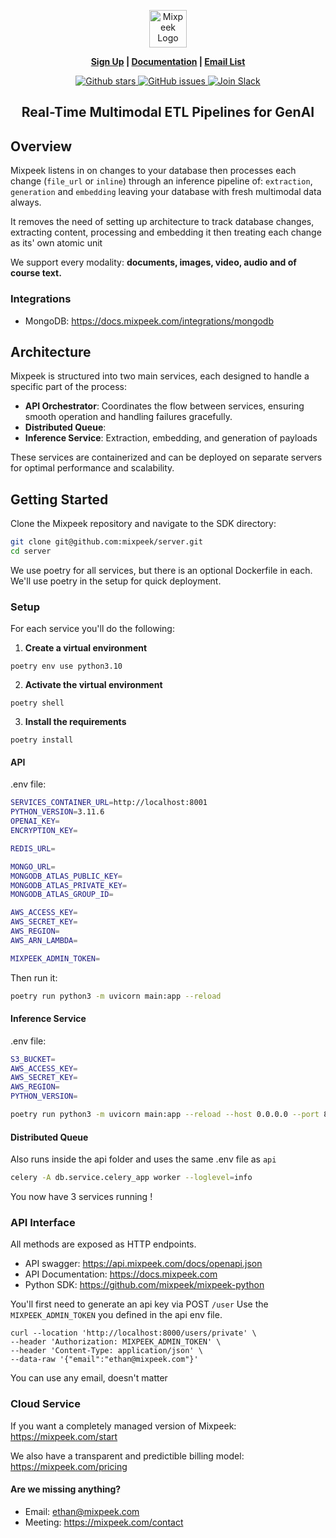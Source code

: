 <p align="center">
  <img height="60" src="https://mixpeek.com/static/img/logo-dark.png" alt="Mixpeek Logo">
</p>
<p align="center">
<strong><a href="https://mixpeek.com/start">Sign Up</a> | <a href="https://docs.mixpeek.com/">Documentation</a> | <a href="https://learn.mixpeek.com">Email List</a>
</strong>
</p>

<p align="center">
    <a href="https://github.com/mixpeek/server/stargazers">
        <img src="https://img.shields.io/github/stars/mixpeek/server.svg?style=flat&color=yellow" alt="Github stars"/>
    </a>
    <a href="https://github.com/mixpeek/mixpeek-python/issues">
        <img src="https://img.shields.io/github/issues/mixpeek/server.svg?style=flat&color=success" alt="GitHub issues"/>
    </a>
    <a href="https://join.slack.com/t/mixpeek/shared_invite/zt-2edc3l6t2-H8VxHFAIl0cnpqDmyFGt0A">
        <img src="https://img.shields.io/badge/slack-join-green.svg?logo=slack" alt="Join Slack"/>
    </a>
</p>

<h2 align="center">
  Real-Time Multimodal ETL Pipelines for GenAI
</h2>

## Overview

Mixpeek listens in on changes to your database then processes each change (`file_url` or `inline`) through an inference pipeline of: `extraction`, `generation` and `embedding` leaving your database with fresh multimodal data always.

It removes the need of setting up architecture to track database changes, extracting content, processing and embedding it then treating each change as its' own atomic unit

We support every modality: **documents, images, video, audio and of course text.**

### Integrations

- MongoDB: https://docs.mixpeek.com/integrations/mongodb

## Architecture

Mixpeek is structured into two main services, each designed to handle a specific part of the process:

- **API Orchestrator**: Coordinates the flow between services, ensuring smooth operation and handling failures gracefully.
- **Distributed Queue**:
- **Inference Service**: Extraction, embedding, and generation of payloads

These services are containerized and can be deployed on separate servers for optimal performance and scalability.

## Getting Started

Clone the Mixpeek repository and navigate to the SDK directory:

```bash
git clone git@github.com:mixpeek/server.git
cd server
```

We use poetry for all services, but there is an optional Dockerfile in each. We'll use poetry in the setup for quick deployment.

### Setup

For each service you'll do the following:

1. **Create a virtual environment**

```
poetry env use python3.10
```

2. **Activate the virtual environment**

```
poetry shell
```

3. **Install the requirements**

```
poetry install
```

#### API

.env file:

```bash
SERVICES_CONTAINER_URL=http://localhost:8001
PYTHON_VERSION=3.11.6
OPENAI_KEY=
ENCRYPTION_KEY=

REDIS_URL=

MONGO_URL=
MONGODB_ATLAS_PUBLIC_KEY=
MONGODB_ATLAS_PRIVATE_KEY=
MONGODB_ATLAS_GROUP_ID=

AWS_ACCESS_KEY=
AWS_SECRET_KEY=
AWS_REGION=
AWS_ARN_LAMBDA=

MIXPEEK_ADMIN_TOKEN=
```

Then run it:

```bash
poetry run python3 -m uvicorn main:app --reload
```

#### Inference Service

.env file:

```bash
S3_BUCKET=
AWS_ACCESS_KEY=
AWS_SECRET_KEY=
AWS_REGION=
PYTHON_VERSION=
```

```bash
poetry run python3 -m uvicorn main:app --reload --host 0.0.0.0 --port 8001
```

#### Distributed Queue

Also runs inside the api folder and uses the same .env file as `api`

```bash
celery -A db.service.celery_app worker --loglevel=info
```

You now have 3 services running !

### API Interface

All methods are exposed as HTTP endpoints.

- API swagger: https://api.mixpeek.com/docs/openapi.json
- API Documentation: https://docs.mixpeek.com
- Python SDK: https://github.com/mixpeek/mixpeek-python

You'll first need to generate an api key via POST `/user`
Use the `MIXPEEK_ADMIN_TOKEN` you defined in the api env file.

```curl
curl --location 'http://localhost:8000/users/private' \
--header 'Authorization: MIXPEEK_ADMIN_TOKEN' \
--header 'Content-Type: application/json' \
--data-raw '{"email":"ethan@mixpeek.com"}'
```

You can use any email, doesn't matter

### Cloud Service

If you want a completely managed version of Mixpeek: https://mixpeek.com/start

We also have a transparent and predictible billing model: https://mixpeek.com/pricing

#### Are we missing anything?

- Email: ethan@mixpeek.com
- Meeting: https://mixpeek.com/contact

